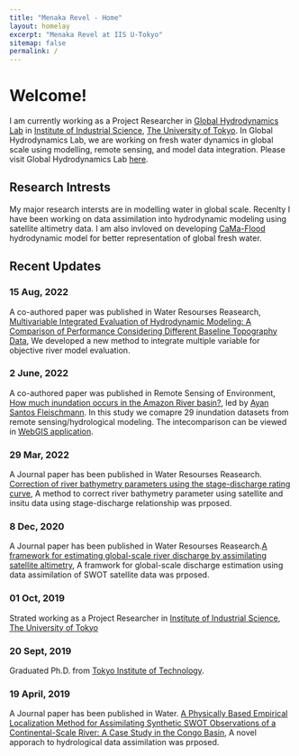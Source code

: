 ```yaml
---
title: "Menaka Revel - Home"
layout: homelay
excerpt: "Menaka Revel at IIS U-Tokyo"
sitemap: false
permalink: /
---
```

# Welcome!

I am currently working as a Project Researcher in [Global Hydrodynamics Lab]("https://global-hydrodynamics.github.io/") in [Institute of Industrial Science]("https://www.iis.u-tokyo.ac.jp/en/"), [The University of Tokyo]("https://www.u-tokyo.ac.jp/en/"). In Global Hydrodynamics Lab, we are working on fresh water dynamics in global scale using modelling, remote sensing, and model data integration. 
Please visit Global Hydrodynamics Lab [here]("https://global-hydrodynamics.github.io/").

## Research Intrests
My major research intersts are in modelling water in global scale. Recenlty I have been working on data assimilation into hydrodynamic modeling using satellite altimetry data. I am also invloved on developing [CaMa-Flood]("https://github.com/global-hydrodynamics/CaMa-Flood_v4") hydrodynamic model for better representation of global fresh water.

  
## Recent Updates
### 15 Aug, 2022
A co-authored paper was published in Water Resourses Reasearch, [Multivariable Integrated Evaluation of Hydrodynamic Modeling: A Comparison of Performance Considering Different Baseline Topography Data](https://doi.org/10.1029/2021WR031819), We developed a new method to integrate multiple variable for objective river model evaluation. 

### 2 June, 2022
A co-authored paper was published in Remote Sensing of Environment, [How much inundation occurs in the Amazon River basin?](https://doi.org/10.1016/j.rse.2022.113099), led by [Ayan Santos Fleischmann](https://www.ufrgs.br/lsh/team/phd-students/ayan-santos-fleischmann/). In this study we comapre 29 inundation datasets from remote sensing/hydrological modeling. The intecomparison can be viewed in [WebGIS application](https://amazon-inundation.herokuapp.com/).

### 29 Mar, 2022
A Journal paper has been published in Water Resourses Reasearch. [Correction of river bathymetry parameters using the stage-discharge rating curve]("https://agupubs.onlinelibrary.wiley.com/doi/10.1029/2021WR031226"), A method to correct river bathymetry parameter using satellite and insitu data using stage-discharge relationship was prposed.
         
### 8 Dec, 2020
A Journal paper has been published in Water Resourses Reasearch.[A framework for estimating global-scale river discharge by assimilating satellite altimetry]("https://agupubs.onlinelibrary.wiley.com/doi/10.1029/2020WR027876"), A framwork for global-scale discharge estimation using data assimilation of SWOT satellite data was prposed.
         
### 01 Oct, 2019
Strated working as a Project Researcher in [Institute of Industrial Science]("https://www.iis.u-tokyo.ac.jp/en/"), [The University of Tokyo]("https://www.u-tokyo.ac.jp/en/")
   
### 20 Sept, 2019
Graduated Ph.D. from [Tokyo Institute of Technology]("https://www.titech.ac.jp/english/").
   
### 19 April, 2019
A Journal paper has been published in Water. [A Physically Based Empirical Localization Method for Assimilating Synthetic SWOT Observations of a Continental-Scale River: A Case Study in the Congo Basin]("https://www.mdpi.com/2073-4441/11/4/829"), A novel apporach to hydrological data assimilation was prposed.
